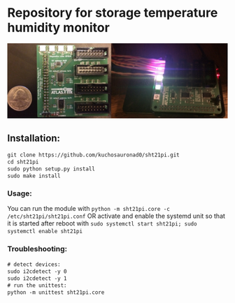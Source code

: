 # Repository for storage temperature humidity monitor
 ![rpi tempretaure humidity monitor](docs/example.png)
## Installation:
```
git clone https://github.com/kuchosauronad0/sht21pi.git
cd sht21pi
sudo python setup.py install
sudo make install
```


### Usage:
You can run the module with
`python -m sht21pi.core -c /etc/sht21pi/sht21pi.conf`
OR
activate and enable the systemd unit so that it is started after reboot with
`sudo systemctl start sht21pi; sudo systemctl enable sht21pi`

### Troubleshooting:
```
# detect devices:
sudo i2cdetect -y 0
sudo i2cdetect -y 1
# run the unittest:
python -m unittest sht21pi.core
```
